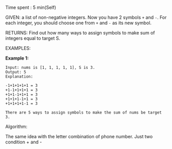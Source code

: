 Time spent :  5 min(Self)

GIVEN: a list of non-negative integers. Now you have 2 symbols `+` and `-`. For each integer, you should choose one from `+` and `-` as its new symbol.

RETURNS: Find out how many ways to assign symbols to make sum of integers equal to target S.

EXAMPLES:

**Example 1:**

```
Input: nums is [1, 1, 1, 1, 1], S is 3. 
Output: 5
Explanation: 

-1+1+1+1+1 = 3
+1-1+1+1+1 = 3
+1+1-1+1+1 = 3
+1+1+1-1+1 = 3
+1+1+1+1-1 = 3

There are 5 ways to assign symbols to make the sum of nums be target 3.
```

Algorithm:

The same idea with the letter combination of phone number. Just two condition + and -